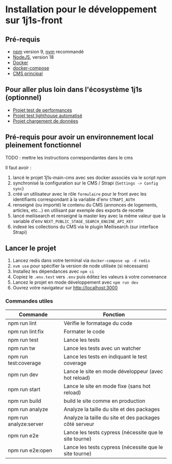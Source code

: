 # Installation pour le développement sur 1j1s-front

## Pré-requis

* [npm](https://www.npmjs.com/) version 9, [nvm](https://github.com/nvm-sh/nvm) recommandé
* [NodeJS](https://nodejs.org/fr/), version 18
* [Docker](https://docs.docker.com/desktop/)
* [docker-compose](https://docs.docker.com/compose/)
* [CMS principal](https://github.com/DNUM-SocialGouv/1j1s-main-cms)


## Pour aller plus loin dans l'écosystème 1j1s (optionnel)

* [Projet test de performances](https://github.com/DNUM-SocialGouv/1j1s-test-charge)
* [Projet test lighthouse automatisé](https://github.com/DNUM-SocialGouv/1j1s-front-lighthouse-report)
* [Projet chargement de données](https://github.com/DNUM-SocialGouv/1j1s-stage-orchestrateur-transform-load)


## Pré-requis pour avoir un environnement local pleinement fonctionnel 

TODO : mettre les instructions correspondantes dans le cms 

Il faut avoir :
1. lancé le projet 1j1s-main-cms avec ses docker associés via le script npm
2. synchronisé la configuration sur le CMS / Strapi (`Settings -> Config sync`)
3. créé un utilisateur avec le rôle `formulaire` pour le front avec les identifiants correspondant à la variable d'env `STRAPI_AUTH`
4. renseigné (ou importé) le contenu du CMS (annonces de logements, articles, etc...) en utilisant par exemple des exports de recette
5. lancé meilisearch et renseigné la master key avec la même valeur que la variable d'env `NEXT_PUBLIC_STAGE_SEARCH_ENGINE_API_KEY`
6. indexé les collections du CMS via le plugin Meilisearch (sur interface Strapi)

## Lancer le projet

1. Lancez redis dans votre terminal via `docker-compose up -d redis`
2. `nvm use` pour spécifier la version de node utilisée (si nécessaire)
3. Installez les dépendances avec `npm ci`
4. Copiez le `.env.test` vers `.env` puis éditez les valeurs à votre convenance
5. Lancez le projet en mode développement avec `npm run dev`
6. Ouvrez votre navigateur sur [http://localhost:3000](http://localhost:3000)


### Commandes utiles

| Commande               | Fonction                                               |
|------------------------|--------------------------------------------------------|
| npm run lint           | Vérifie le formatage du code                           |
| npm run lint:fix       | Formater le code                                       |
| npm run test           | Lance les tests                                        |
| npm run tw             | Lance les tests avec un watcher                        |
| npm run test:coverage  | Lance les tests en indiquant le test coverage          |
| npm run dev            | Lance le site en mode développeur (avec hot reload)    |
| npm run start          | Lance le site en mode fixe (sans hot reload)           |
| npm run build          | build le site comme en production                      |
| npm run analyze        | Analyze la taille du site et des packages              |
| npm run analyze:server | Analyze la taille du site et des packages côté serveur |
| npm run e2e            | Lance les tests cypress (nécessite que le site tourne) |
| npm run e2e:open       | Lance les tests cypress (nécessite que le site tourne) |
